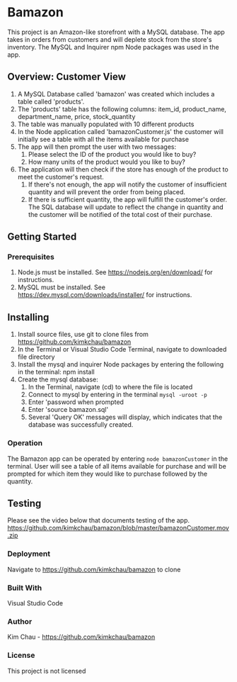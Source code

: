 # Bamazon
This project is an Amazon-like storefront with a MySQL database.  The app takes in orders from customers and will deplete stock from the store's inventory.  The MySQL and Inquirer npm Node packages was used in the app.

## Overview: Customer View
1. A MySQL Database called 'bamazon' was created which includes a table called 'products'.  
1. The 'products' table has the following columns: item_id, product_name, department_name, price, stock_quantity
1. The table was manually populated with 10 different products 
1. In the Node application called 'bamazonCustomer.js' the customer will initially see a table with all the items available for purchase
1. The app will then prompt the user with two messages: 
    1. Please select the ID of the product you would like to buy?
    1. How many units of the product would you like to buy?
1. The application will then check if the store has enough of the product to meet the customer's request. 
    1. If there's not enough, the app will notify the customer of insufficient quantity and will prevent the order from being placed.  
    1. If there is sufficient quantity, the app will fulfill the customer's order.  The SQL database will update to reflect the change in quantity and the customer will be notified of the total cost of their purchase.

## Getting Started

### Prerequisites
1. Node.js must be installed.  See https://nodejs.org/en/download/ for instructions.
1. MySQL must be installed.  See https://dev.mysql.com/downloads/installer/ for instructions.

## Installing
1. Install source files, use git to clone files from https://github.com/kimkchau/bamazon
1. In the Terminal or Visual Studio Code Terminal, navigate to downloaded file directory 
1. Install the mysql and inquirer Node packages by entering the following in the terminal: npm install
1. Create the mysql database:
    1. In the Terminal, navigate (cd) to where the file is located
    1. Connect to mysql by entering in the terminal `mysql -uroot -p`
    1. Enter 'password when prompted
    1. Enter 'source bamazon.sql'
    1. Several 'Query OK' messages will display, which indicates that the database was successfully created.

### Operation
The Bamazon app can be operated by entering `node bamazonCustomer` in the terminal.  User will see a table of all items available for purchase and will be prompted for which item they would like to purchase followed by the quantity.

## Testing
Please see the video below that documents testing of the app.
https://github.com/kimkchau/bamazon/blob/master/bamazonCustomer.mov.zip
 
### Deployment
Navigate to https://github.com/kimkchau/bamazon to clone

### Built With
Visual Studio Code

### Author
Kim Chau - https://github.com/kimkchau/bamazon

### License
This project is not licensed
